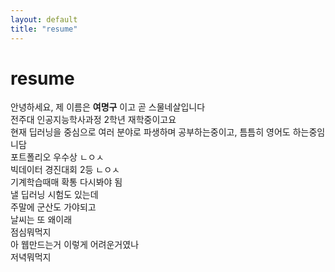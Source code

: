 ```yaml
---
layout: default
title: "resume"
---
```


# resume

안녕하세요, 제 이름은 **여명구** 이고 곧 스물네살입니다  
전주대 인공지능학사과정 2학년 재학중이고요  
현재 딥러닝을 중심으로 여러 분야로 파생하며 공부하는중이고, 틈틈히 영어도 하는중임니담  
포트폴리오 우수상 ㄴㅇㅅ  
빅데이터 경진대회 2등 ㄴㅇㅅ  
기계학습때매 확통 다시봐야 됨    
낼 딥러닝 시험도 있는데  
주말에 군산도 가야되고  
날씨는 또 왜이래  
점심뭐먹지  
아 웹만드는거 이렇게 어려운거였나  
저녁뭐먹지  
